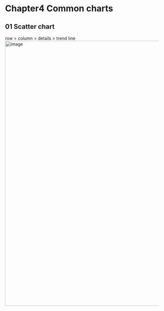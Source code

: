 # Chapter4 Common charts

## 01 Scatter chart  
row > column > details > trend line  
<img width="867" alt="image" src="https://user-images.githubusercontent.com/105503216/204291116-3b201f18-57bf-4c3f-8726-952f4faf775b.png">
